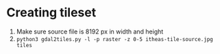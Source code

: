# Creating tileset

1. Make sure source file is 8192 px in width and height
2. `python3 gdal2tiles.py -l -p raster -z 0-5 itheas-tile-source.jpg tiles` 